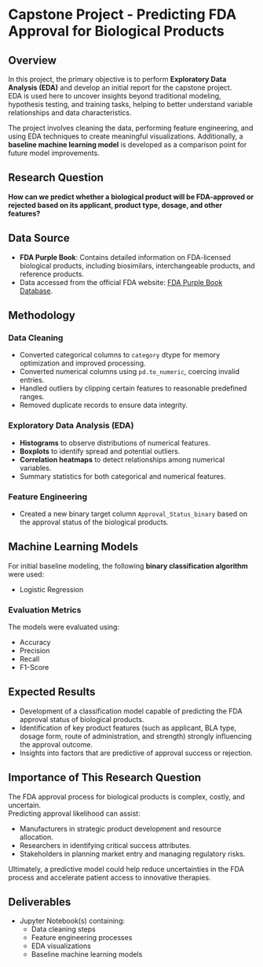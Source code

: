 # Capstone Project - Predicting FDA Approval for Biological Products

## Overview
In this project, the primary objective is to perform **Exploratory Data Analysis (EDA)** and develop an initial report for the capstone project.  
EDA is used here to uncover insights beyond traditional modeling, hypothesis testing, and training tasks, helping to better understand variable relationships and data characteristics.

The project involves cleaning the data, performing feature engineering, and using EDA techniques to create meaningful visualizations. Additionally, a **baseline machine learning model** is developed as a comparison point for future model improvements.

## Research Question
**How can we predict whether a biological product will be FDA-approved or rejected based on its applicant, product type, dosage, and other features?**

## Data Source
- **FDA Purple Book**: Contains detailed information on FDA-licensed biological products, including biosimilars, interchangeable products, and reference products.
- Data accessed from the official FDA website: [FDA Purple Book Database](https://purplebooksearch.fda.gov/).

## Methodology

### Data Cleaning
- Converted categorical columns to `category` dtype for memory optimization and improved processing.
- Converted numerical columns using `pd.to_numeric`, coercing invalid entries.
- Handled outliers by clipping certain features to reasonable predefined ranges.
- Removed duplicate records to ensure data integrity.

### Exploratory Data Analysis (EDA)
- **Histograms** to observe distributions of numerical features.
- **Boxplots** to identify spread and potential outliers.
- **Correlation heatmaps** to detect relationships among numerical variables.
- Summary statistics for both categorical and numerical features.

### Feature Engineering
- Created a new binary target column `Approval_Status_binary` based on the approval status of the biological products.

## Machine Learning Models

For initial baseline modeling, the following **binary classification algorithm** were used:
- Logistic Regression


### Evaluation Metrics
The models were evaluated using:
- Accuracy
- Precision
- Recall
- F1-Score

## Expected Results
- Development of a classification model capable of predicting the FDA approval status of biological products.
- Identification of key product features (such as applicant, BLA type, dosage form, route of administration, and strength) strongly influencing the approval outcome.
- Insights into factors that are predictive of approval success or rejection.

## Importance of This Research Question
The FDA approval process for biological products is complex, costly, and uncertain.  
Predicting approval likelihood can assist:
- Manufacturers in strategic product development and resource allocation.
- Researchers in identifying critical success attributes.
- Stakeholders in planning market entry and managing regulatory risks.

Ultimately, a predictive model could help reduce uncertainties in the FDA process and accelerate patient access to innovative therapies.

## Deliverables
- Jupyter Notebook(s) containing:
  - Data cleaning steps
  - Feature engineering processes
  - EDA visualizations
  - Baseline machine learning models

